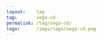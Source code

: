 ```yaml
---
layout:    tag
tag:       sega-cd
permalink: /tag/sega-cd/
logo:      /imgs/tags/sega-cd.png
---
```


